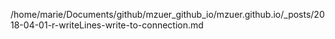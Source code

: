 /home/marie/Documents/github/mzuer_github_io/mzuer.github.io/_posts/2018-04-01-r-writeLines-write-to-connection.md